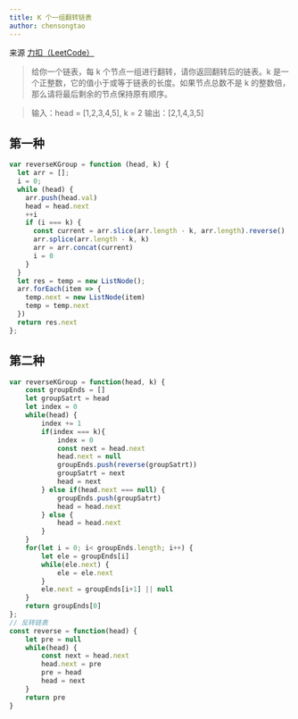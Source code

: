 ```yaml
---
title: K 个一组翻转链表
author: chensongtao
---
```


来源 [力扣（LeetCode）](https://leetcode-cn.com/problems/reverse-nodes-in-k-group)

> 给你一个链表，每 k 个节点一组进行翻转，请你返回翻转后的链表。k 是一个正整数，它的值小于或等于链表的长度。如果节点总数不是 k 的整数倍，那么请将最后剩余的节点保持原有顺序。

> 输入：head = [1,2,3,4,5], k = 2
> 输出：[2,1,4,3,5]

## 第一种
```js
var reverseKGroup = function (head, k) {
  let arr = [];
  i = 0;
  while (head) {
    arr.push(head.val)
    head = head.next
    ++i
    if (i === k) {
      const current = arr.slice(arr.length - k, arr.length).reverse()
      arr.splice(arr.length - k, k)
      arr = arr.concat(current)
      i = 0
    }
  }
  let res = temp = new ListNode();
  arr.forEach(item => {
    temp.next = new ListNode(item)
    temp = temp.next
  })
  return res.next
};

```

## 第二种

```js
var reverseKGroup = function(head, k) {
    const groupEnds = []
    let groupSatrt = head
    let index = 0
    while(head) {
        index += 1
        if(index === k){
            index = 0
            const next = head.next
            head.next = null
            groupEnds.push(reverse(groupSatrt))
            groupSatrt = next
            head = next
        } else if(head.next === null) {
            groupEnds.push(groupSatrt)
            head = head.next
        } else {
            head = head.next
        }
    }
    for(let i = 0; i< groupEnds.length; i++) {
        let ele = groupEnds[i]
        while(ele.next) {
            ele = ele.next
        }
        ele.next = groupEnds[i+1] || null
    }
    return groupEnds[0]
};
// 反转链表
const reverse = function(head) {
    let pre = null
    while(head) {
        const next = head.next
        head.next = pre
        pre = head
        head = next
    }
    return pre
}
```


